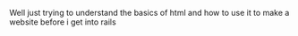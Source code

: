 Well just trying to understand the basics of html and how to use it to make a website before i get into rails